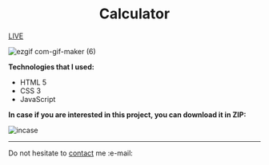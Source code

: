 <h1 align = "center">Calculator</h1>
<a href="https://vladyslavos.github.io/Calculator/">LIVE</a><br>


![ezgif com-gif-maker (6)](https://user-images.githubusercontent.com/67589338/123551015-a3422300-d778-11eb-8fe2-178d112a212b.gif)

 <b>Technologies that I used:</b>
<ul>
  <li>HTML 5</li>
  <li>CSS 3</li>
 <li>JavaScript</li>
</ul>

<b>In case if you are interested in this project, you can download it in ZIP:</b>


![incase](https://user-images.githubusercontent.com/67589338/126912295-1e69ace5-af2d-4a8c-96a9-41aa909c8c43.png)
<hr>

<p>Do not hesitate to <a href="mailto:vladyslawork@gmail.com">contact</a> me :e-mail:</p>


